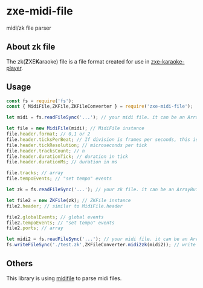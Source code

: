 # zxe-midi-file
midi/zk file parser

## About zk file
The zk(**Z**XE**K**araoke) file is a file format created for use in [zxe-karaoke-player](https://github.com/kmoon2437/zxe-karaoke-player).

## Usage
```js
const fs = require('fs');
const { MidiFile,ZKFile,ZKFileConverter } = require('zxe-midi-file');

let midi = fs.readFileSync('...'); // your midi file. it can be an ArrayBuffer or Uint8Array or nodejs Buffer

let file = new MidiFile(midi); // MidiFile instance
file.header.format; // 0,1 or 2
file.header.ticksPerBeat; // If division is frames per seconds, this is null
file.header.tickResolution; // microseconds per tick
file.header.tracksCount; // n
file.header.durationTick; // duration in tick
file.header.durationMs; // duration in ms

file.tracks; // array
file.tempoEvents; // "set tempo" events

let zk = fs.readFileSync('...'); // your zk file. it can be an ArrayBuffer or Uint8Array or nodejs Buffer

let file2 = new ZKFile(zk); // ZKFile instance
file2.header; // similar to MidiFile.header

file2.globalEvents; // global events
file2.tempoEvents; // "set tempo" events
file2.ports; // array

let midi2 = fs.readFileSync('...'); // your midi file. it can be an ArrayBuffer or Uint8Array or nodejs Buffer
fs.writeFileSync('./test.zk',ZKFileConverter.midi2zk(midi2)); // write zk file
```

## Others
This library is using [midifile](https://github.com/nfroidure/midifile) to parse midi files.